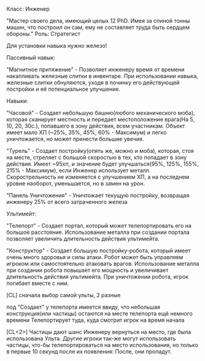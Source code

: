 Класс: Инженер

"Мастер своего дела, имеющий целых 12 PhD. Имея за спиной тонны машин, что построил он сам, ему не составляет труда быть сердцем обороны."
Роль: Стратегист

Для установки навыка нужно железо!

Пассивный навык:

"Магнитное притяжение" - Позволяет инженеру время от времени накапливать железные слитки в инвентаре. При использовании навыка, железные слитки обнуляются, уходя в починку его действующей постройки и её потенциальное улучшение.

Навыки:

"Часовой" - Создает небольшую башню(любого механического моба), которая сканирует местность и передает местоположение врага(На 5, 10, 20, 30с.), попавшего в зону действия, всем участникам. Объект имеет мало ХП (~25%, 35%, 45%, 60% - Максимум) и легко уничтожается, но может принести большие увечия.

"Турель" - Создает постройку(опять же, можно и моба), которая, стоя на месте, стреляет с большой скоростью в тех, кто попадает в зону действия. Имеет ~95хп, и значение будет улучшаться(95%, 125%, 155%, 215% - Максимум), если Инженер использует металл. Скорострельность не изменяется с улучшением ХП, а на последнем уровне наоборот, уменьшается, но в замен на урон.

"Панель Уничтожения" - Уничтожает текущую постройку, возвращая инженеру 25% от всего затраченного железа

Ультимейт:

"Телепорт" - Создает портал, который может телепортировать его на большое расстояние. Использование металла при создании портала позволяет увеличить длительность действия ультимейта.

"Конструктор" - Создает большую постройку-робота, который имеет очень много здоровья и силы атаки. Робот может быть управляем игроком или самостоятельно атаковать врагов. Использование металла при создании робота повышает его мощность и увеличивает длительность действия ультимейта. При уничтожении робота, игрок погибает вместе с ним.


[CL]
сначала выбор самой ульты, 2 разные

под "Создает" у телепорта имеется ввиду, что небольшая конструкция(или частицы) остаются на месте телепорта ещё немного времени
Телепортирует туда, куда смотрит игрок на время начала

[CL<2>]
Частицы дают шанс Инженеру вернуться на место, где была использована Ульта. Другие игроки так-же могут использовать частицы, что-бы телепортироваться на место использования, но только в первые 10 секунд после их появления: После, они пропадут.

